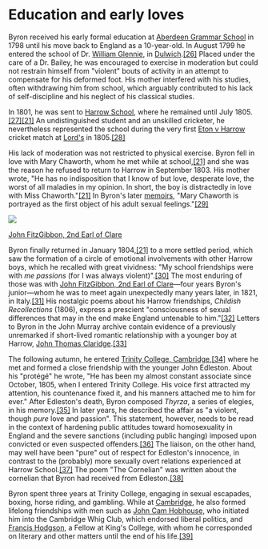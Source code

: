 <h1>Education and early loves </h1>

Byron received his early formal education at [Aberdeen Grammar School](https://en.wikipedia.org/wiki/Aberdeen_Grammar_School "Aberdeen Grammar School") in 1798 until his move back to England as a 10-year-old. In August 1799 he entered the school of Dr. [William Glennie](https://en.wikipedia.org/wiki/William_Glennie "William Glennie"), in [Dulwich](https://en.wikipedia.org/wiki/Dulwich "Dulwich").[\[26\]](#cite_note-ODNB-26) Placed under the care of a Dr. Bailey, he was encouraged to exercise in moderation but could not restrain himself from "violent" bouts of activity in an attempt to compensate for his deformed foot. His mother interfered with his studies, often withdrawing him from school, which arguably contributed to his lack of self-discipline and his neglect of his classical studies.

In 1801, he was sent to [Harrow School](https://en.wikipedia.org/wiki/Harrow_School "Harrow School"), where he remained until July 1805.[\[27\]](#cite_note-FOOTNOTECousin191067-27)[\[21\]](#cite_note-nytimes_1898-21) An undistinguished student and an unskilled cricketer, he nevertheless represented the school during the very first [Eton v Harrow](https://en.wikipedia.org/wiki/Eton_v_Harrow "Eton v Harrow") cricket match at [Lord's](https://en.wikipedia.org/wiki/Lord%27s "Lord's") in 1805.[\[28\]](#cite_note-28)

His lack of moderation was not restricted to physical exercise. Byron fell in love with Mary Chaworth, whom he met while at school,[\[21\]](#cite_note-nytimes_1898-21) and she was the reason he refused to return to Harrow in September 1803. His mother wrote, "He has no indisposition that I know of but love, desperate love, the worst of all maladies in my opinion. In short, the boy is distractedly in love with Miss Chaworth."[\[21\]](#cite_note-nytimes_1898-21) In Byron's later [memoirs](https://en.wikipedia.org/wiki/Byron%27s_Memoirs "Byron's Memoirs"), "Mary Chaworth is portrayed as the first object of his adult sexual feelings."[\[29\]](#cite_note-FOOTNOTEMacCarthy200233-29)

[![](https://upload.wikimedia.org/wikipedia/commons/9/9a/John_Fitzgibbon_2nd_Earl_of_Clare-cropped.jpg)](https://en.wikipedia.org/wiki/File:John_Fitzgibbon_2nd_Earl_of_Clare-cropped.jpg)

[John FitzGibbon, 2nd Earl of Clare](https://en.wikipedia.org/wiki/John_FitzGibbon,_2nd_Earl_of_Clare "John FitzGibbon, 2nd Earl of Clare")

Byron finally returned in January 1804,[\[21\]](#cite_note-nytimes_1898-21) to a more settled period, which saw the formation of a circle of emotional involvements with other Harrow boys, which he recalled with great vividness: "My school friendships were with _me passions_ (for I was always violent)".[\[30\]](#cite_note-FOOTNOTEMacCarthy200237-30) The most enduring of those was with [John FitzGibbon, 2nd Earl of Clare](https://en.wikipedia.org/wiki/John_FitzGibbon,_2nd_Earl_of_Clare "John FitzGibbon, 2nd Earl of Clare")—four years Byron's junior—whom he was to meet again unexpectedly many years later, in 1821, in Italy.[\[31\]](#cite_note-FOOTNOTEMacCarthy2002404-31) His nostalgic poems about his Harrow friendships, _Childish Recollections_ (1806), express a prescient "consciousness of sexual differences that may in the end make England untenable to him."[\[32\]](#cite_note-FOOTNOTEMacCarthy200240-32) Letters to Byron in the John Murray archive contain evidence of a previously unremarked if short-lived romantic relationship with a younger boy at Harrow, [John Thomas Claridge](https://en.wikipedia.org/wiki/John_Thomas_Claridge "John Thomas Claridge").[\[33\]](#cite_note-FOOTNOTEMacCarthy20025-33)

The following autumn, he entered [Trinity College, Cambridge](https://en.wikipedia.org/wiki/Trinity_College,_Cambridge "Trinity College, Cambridge"),[\[34\]](#cite_note-34) where he met and formed a close friendship with the younger John Edleston. About his "protégé" he wrote, "He has been my almost constant associate since October, 1805, when I entered Trinity College. His voice first attracted my attention, his countenance fixed it, and his manners attached me to him for ever." After Edleston's death, Byron composed _Thyrza_, a series of elegies, in his memory.[\[35\]](#cite_note-hudsonreview-35) In later years, he described the affair as "a violent, though _pure_ love and passion". This statement, however, needs to be read in the context of hardening public attitudes toward homosexuality in England and the severe sanctions (including public hanging) imposed upon convicted or even suspected offenders.[\[36\]](#cite_note-FOOTNOTEMacCarthy200261-36) The liaison, on the other hand, may well have been "pure" out of respect for Edleston's innocence, in contrast to the (probably) more sexually overt relations experienced at Harrow School.[\[37\]](#cite_note-FOOTNOTEMacCarthy200239-37) The poem "The Cornelian" was written about the cornelian that Byron had received from Edleston.[\[38\]](#cite_note-38)

Byron spent three years at Trinity College, engaging in sexual escapades, boxing, horse riding, and gambling. While at [Cambridge](https://en.wikipedia.org/wiki/University_of_Cambridge "University of Cambridge"), he also formed lifelong friendships with men such as [John Cam Hobhouse](https://en.wikipedia.org/wiki/John_Cam_Hobhouse "John Cam Hobhouse"), who initiated him into the Cambridge Whig Club, which endorsed liberal politics, and [Francis Hodgson](https://en.wikipedia.org/wiki/Francis_Hodgson "Francis Hodgson"), a Fellow at King's College, with whom he corresponded on literary and other matters until the end of his life.[\[39\]](#cite_note-39)

